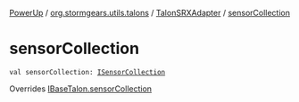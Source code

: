[PowerUp](../../index.md) / [org.stormgears.utils.talons](../index.md) / [TalonSRXAdapter](index.md) / [sensorCollection](./sensor-collection.md)

# sensorCollection

`val sensorCollection: `[`ISensorCollection`](../-i-sensor-collection/index.md)

Overrides [IBaseTalon.sensorCollection](../-i-base-talon/sensor-collection.md)

